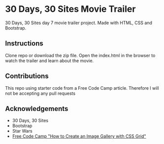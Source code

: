 # 30 Days, 30 Sites Movie Trailer
30 Days, 30 Sites day 7 movie trailer project. Made with HTML, CSS and Bootstrap.

## Instructions
Clone repo or download the zip file. Open the index.html in the browser to watch the trailer and learn about the movie.

## Contributions
This repo using starter code from a Free Code Camp article. Therefore I will not be accepting any pull requests

## Acknowledgements
* 30 Days, 30 Sites
* Bootstrap
* Star Wars
* [Free Code Camp "How to Create an Image Gallery with CSS Grid"](https://www.freecodecamp.org/news/how-to-create-an-image-gallery-with-css-grid-e0f0fd666a5c/?fbclid=IwAR0_P_CpHwjh7Nj-rAUFEwcPR50591oz7xjK5jIAfYZlvfrhECseirW2n08) 
